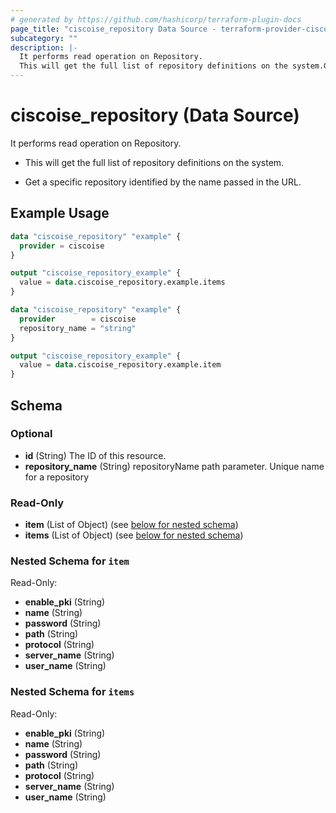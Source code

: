 ```yaml
---
# generated by https://github.com/hashicorp/terraform-plugin-docs
page_title: "ciscoise_repository Data Source - terraform-provider-ciscoise"
subcategory: ""
description: |-
  It performs read operation on Repository.
  This will get the full list of repository definitions on the system.Get a specific repository identified by the name passed in the URL.
---
```


# ciscoise_repository (Data Source)

It performs read operation on Repository.

- This will get the full list of repository definitions on the system.

- Get a specific repository identified by the name passed in the URL.

## Example Usage

```terraform
data "ciscoise_repository" "example" {
  provider = ciscoise
}

output "ciscoise_repository_example" {
  value = data.ciscoise_repository.example.items
}

data "ciscoise_repository" "example" {
  provider        = ciscoise
  repository_name = "string"
}

output "ciscoise_repository_example" {
  value = data.ciscoise_repository.example.item
}
```

<!-- schema generated by tfplugindocs -->
## Schema

### Optional

- **id** (String) The ID of this resource.
- **repository_name** (String) repositoryName path parameter. Unique name for a repository

### Read-Only

- **item** (List of Object) (see [below for nested schema](#nestedatt--item))
- **items** (List of Object) (see [below for nested schema](#nestedatt--items))

<a id="nestedatt--item"></a>
### Nested Schema for `item`

Read-Only:

- **enable_pki** (String)
- **name** (String)
- **password** (String)
- **path** (String)
- **protocol** (String)
- **server_name** (String)
- **user_name** (String)


<a id="nestedatt--items"></a>
### Nested Schema for `items`

Read-Only:

- **enable_pki** (String)
- **name** (String)
- **password** (String)
- **path** (String)
- **protocol** (String)
- **server_name** (String)
- **user_name** (String)


